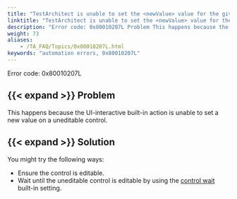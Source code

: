 ```yaml
--- 
title: "TestArchitect is unable to set the <newValue> value for the given control. Please check the <controlName> control, which resides in the <windowName> window, is editable."
linktitle: "TestArchitect is unable to set the <newValue> value for the given control. Please check the <controlName> control, which resides in the <windowName> window, is editable."
description: "Error code: 0x80010207L Problem This happens because the UI-interactive built-in action is unable to set a new value on a uneditable control. Solution You might try the following ways: Ensure the ..."
weight: 73
aliases: 
    - /TA_FAQ/Topics/0x80010207L.html
keywords: "automation errors, 0x80010207L"
---
```


Error code: 0x80010207L

## {{< expand >}} Problem

This happens because the UI-interactive built-in action is unable to set a new value on a uneditable control.

## {{< expand >}} Solution

You might try the following ways:

-   Ensure the control is editable.
-   Wait until the uneditable control is editable by using the [control wait](/automation-guide/action-based-testing-language/built-in-settings/timing-settings/control-condition) built-in setting.




